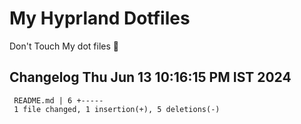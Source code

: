 # My Hyprland Dotfiles
  Don't Touch My dot files 🙂
 
 
## Changelog Thu Jun 13 10:16:15 PM IST 2024
```
 README.md | 6 +-----
 1 file changed, 1 insertion(+), 5 deletions(-)
```
 
